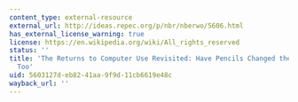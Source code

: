 ```yaml
---
content_type: external-resource
external_url: http://ideas.repec.org/p/nbr/nberwo/5606.html
has_external_license_warning: true
license: https://en.wikipedia.org/wiki/All_rights_reserved
status: ''
title: 'The Returns to Computer Use Revisited: Have Pencils Changed the Wage Structure
  Too'
uid: 5603127d-eb82-41aa-9f9d-11cb6619e48c
wayback_url: ''
---
```

